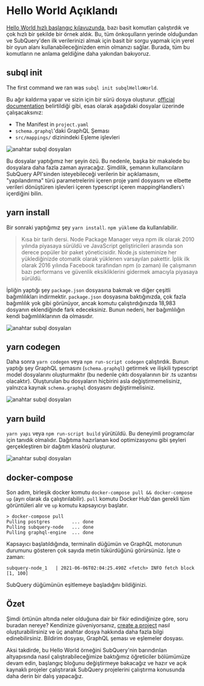 # Hello World Açıklandı

[Hello World hızlı başlangıç kılavuzunda](helloworld-localhost.md), bazı basit komutları çalıştırdık ve çok hızlı bir şekilde bir örnek aldık. Bu, tüm önkoşulların yerinde olduğundan ve SubQuery'den ilk verilerinizi almak için basit bir sorgu yapmak için yerel bir oyun alanı kullanabileceğinizden emin olmanızı sağlar. Burada, tüm bu komutların ne anlama geldiğine daha yakından bakıyoruz.

## subql init

The first command we ran was `subql init subqlHelloWorld`.

Bu ağır kaldırma yapar ve sizin için bir sürü dosya oluşturur. [official documentation](quickstart.md#configure-and-build-the-starter-project) belirtildiği gibi, esas olarak aşağıdaki dosyalar üzerinde çalışacaksınız:

- The Manifest in `project.yaml`
- `schema.graphql`'daki GraphQL Şeması
- `src/mappings/` dizinindeki Eşleme işlevleri

![anahtar subql dosyaları](/assets/img/main_subql_files.png)

Bu dosyalar yaptığımız her şeyin özü. Bu nedenle, başka bir makalede bu dosyalara daha fazla zaman ayıracağız. Şimdilik, şemanın kullanıcıların SubQuery API'sinden isteyebileceği verilerin bir açıklamasını, "yapılandırma" türü parametrelerini içeren proje yaml dosyasını ve elbette verileri dönüştüren işlevleri içeren typescript içeren mappingHandlers'ı içerdiğini bilin.

## yarn install

Bir sonraki yaptığımız şey `yarn install`. `npm yükleme` da kullanılabilir.

> Kısa bir tarih dersi. Node Package Manager veya npm ilk olarak 2010 yılında piyasaya sürüldü ve JavaScript geliştiricileri arasında son derece popüler bir paket yöneticisidir. Node.js sisteminize her yüklediğinizde otomatik olarak yüklenen varsayılan pakettir. İplik ilk olarak 2016 yılında Facebook tarafından npm (o zaman) ile çalışmanın bazı performans ve güvenlik eksikliklerini gidermek amacıyla piyasaya sürüldü.

İpliğin yaptığı şey `package.json` dosyasına bakmak ve diğer çeşitli bağımlılıkları indirmektir. `package.json` dosyasına baktığınızda, çok fazla bağımlılık yok gibi görünüyor, ancak komutu çalıştırdığınızda 18,983 dosyanın eklendiğinde fark edeceksiniz. Bunun nedeni, her bağımlılığın kendi bağımlılıklarının da olmasıdır.

![anahtar subql dosyaları](/assets/img/dependencies.png)

## yarn codegen

Daha sonra `yarn codegen` veya `npm run-script codegen` çalıştırdık. Bunun yaptığı şey GraphQL şemasını (`schema.graphql`) getirmek ve ilişkili typescript model dosyalarını oluşturmaktır (bu nedenle çıktı dosyalarının bir .ts uzantısı olacaktır). Oluşturulan bu dosyaların hiçbirini asla değiştirmemelisiniz, yalnızca kaynak `schema.graphql` dosyasını değiştirmelisiniz.

![anahtar subql dosyaları](/assets/img/typescript.png)

## yarn build

`yarn yapı` veya `npm run-script build` yürütüldü. Bu deneyimli programcılar için tanıdık olmalıdır. Dağıtıma hazırlanan kod optimizasyonu gibi şeyleri gerçekleştiren bir dağıtım klasörü oluşturur.

![anahtar subql dosyaları](/assets/img/distribution_folder.png)

## docker-compose

Son adım, birleşik docker komutu `docker-compose pull && docker-compose up` (ayrı olarak da çalıştırılabilir). `pull` komutu Docker Hub'dan gerekli tüm görüntüleri alır ve `up` komutu kapsayıcıyı başlatır.

```shell
> docker-compose pull
Pulling postgres        ... done
Pulling subquery-node   ... done
Pulling graphql-engine  ... done
```

Kapsayıcı başlatıldığında, terminalin düğümün ve GraphQL motorunun durumunu gösteren çok sayıda metin tükürdüğünü görürsünüz. İşte o zaman:

```
subquery-node_1   | 2021-06-06T02:04:25.490Z <fetch> INFO fetch block [1, 100]
```

SubQuery düğümünün eşitlemeye başladığını bildiğinizi.

## Özet

Şimdi örtünün altında neler olduğuna dair bir fikir edindiğinize göre, soru buradan nereye? Kendinize güveniyorsanız, [create a project](../create/introduction.md) nasıl oluşturabilirsiniz ve üç anahtar dosya hakkında daha fazla bilgi edinebilirsiniz. Bildirim dosyası, GraphQL şeması ve eşlemeler dosyası.

Aksi takdirde, bu Hello World örneğini SubQuery'nin barındırılan altyapısında nasıl çalıştırabileceğimize baktığımız öğreticiler bölümümüze devam edin, başlangıç bloğunu değiştirmeye bakacağız ve hazır ve açık kaynaklı projeler çalıştırarak SubQuery projelerini çalıştırma konusunda daha derin bir dalış yapacağız.
